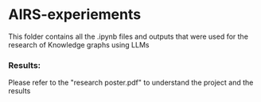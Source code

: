 # AIRS-experiements
This folder contains all the .ipynb files and outputs that were used for the research of Knowledge graphs using LLMs

### Results:
Please refer to the  "research poster.pdf" to understand the project and the results

